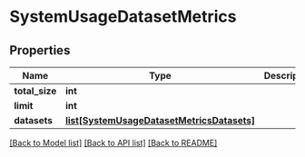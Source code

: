 # SystemUsageDatasetMetrics

## Properties
Name | Type | Description | Notes
------------ | ------------- | ------------- | -------------
**total_size** | **int** |  | [optional] 
**limit** | **int** |  | [optional] 
**datasets** | [**list[SystemUsageDatasetMetricsDatasets]**](SystemUsageDatasetMetricsDatasets.md) |  | [optional] 

[[Back to Model list]](../README.md#documentation-for-models) [[Back to API list]](../README.md#documentation-for-api-endpoints) [[Back to README]](../README.md)


